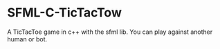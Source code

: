 # SFML-C-TicTacTow
A TicTacToe game in c++ with the sfml lib. You can play against another human or bot.
